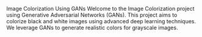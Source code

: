 Image Colorization Using GANs
Welcome to the Image Colorization project using Generative Adversarial Networks (GANs). This project aims to colorize black and white images using advanced deep learning techniques. We leverage GANs to generate realistic colors for grayscale images.
